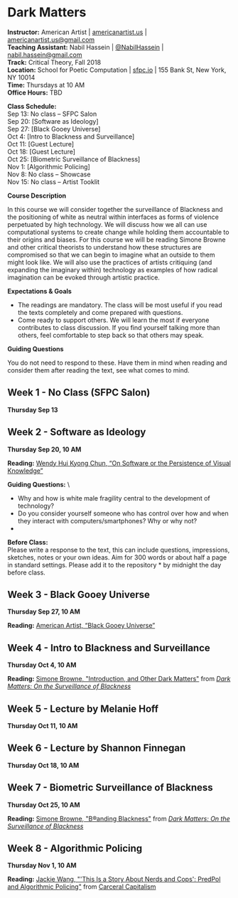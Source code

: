 # Dark Matters

**Instructor:** American Artist | [americanartist.us](http://americanartist.us/) | [americanartist.us@gmail.com](mailto:americanartist.us@gmail.com)\
**Teaching Assistant:** Nabil Hassein | [@NabilHassein](https://twitter.com/nabilhassein?lang=en) | [nabil.hassein@gmail.com](nabil.hassein@gmail.com)\
**Track:** Critical Theory, Fall 2018\
**Location:** School for Poetic Computation | [sfpc.io](http://sfpc.io/codesocieties/) | 155 Bank St, New York, NY 10014 \
**Time:** Thursdays at 10 AM\
**Office Hours:** TBD

**Class Schedule:** \
Sep 13: No class – SFPC Salon \
Sep 20: [Software as Ideology] \
Sep 27: [Black Gooey Universe] \
Oct 4: [Intro to Blackness and Surveillance] \
Oct 11: [Guest Lecture] \
Oct 18: [Guest Lecture] \
Oct 25: [Biometric Surveillance of Blackness] \
Nov 1: [Algorithmic Policing] \
Nov 8: No class – Showcase \
Nov 15: No class – Artist Tooklit 

**Course Description**

In this course we will consider together the surveillance of Blackness and the positioning of white as neutral within interfaces as forms of violence perpetuated by high technology. We will discuss how we all can use computational systems to create change while holding them accountable to their origins and biases. For this course we will be reading Simone Browne and other critical theorists to understand how these structures are compromised so that we can begin to imagine what an outside to them might look like. We will also use the practices of artists critiquing (and expanding the imaginary within) technology as examples of how radical imagination can be evoked through artistic practice.

**Expectations & Goals**

  * The readings are mandatory. The class will be most useful if you read the texts completely and come prepared with questions.
  * Come ready to support others. We will learn the most if everyone contributes to class discussion. If you find yourself talking more than others, feel comfortable to step back so that others may speak.
  
**Guiding Questions** 

You do not need to respond to these. Have them in mind when reading and consider them after reading the text, see what comes to mind. 

## Week 1 - No Class (SFPC Salon) ##
**Thursday Sep 13**

## Week 2 - Software as Ideology ##
**Thursday Sep 20, 10 AM**

**Reading:** [Wendy Hui Kyong Chun, “On Software or the Persistence of Visual Knowledge”]()

**Guiding Questions:** \
  * Why and how is white male fragility central to the development of technology?
  * Do you consider yourself someone who has control over how and when they interact with computers/smartphones? Why or why not?
  * 

**Before Class:** \
Please write a response to the text, this can include questions, impressions, sketches, notes or your own ideas. Aim for 300 words or about half a page in standard settings. Please add it to the repository * by midnight the day before class.

## Week 3 - Black Gooey Universe ##
**Thursday Sep 27, 10 AM**

**Reading:** [American Artist, “Black Gooey Universe”]()

## Week 4 - Intro to Blackness and Surveillance ##
**Thursday Oct 4, 10 AM**

**Reading:** [Simone Browne, "Introduction, and Other Dark Matters"]() from [*Dark Matters: On the Surveillance of Blackness*](https://www.amazon.com/Dark-Matters-Surveillance-Simone-Browne/dp/0822359383)

## Week 5 - Lecture by Melanie Hoff ##
**Thursday Oct 11, 10 AM**

## Week 6 - Lecture by Shannon Finnegan ##
**Thursday Oct 18, 10 AM**

## Week 7 - Biometric Surveillance of Blackness ##
**Thursday Oct 25, 10 AM**

**Reading:** [Simone Browne, "B®anding Blackness"]() from [*Dark Matters: On the Surveillance of Blackness*](https://www.amazon.com/Dark-Matters-Surveillance-Simone-Browne/dp/0822359383)

## Week 8 - Algorithmic Policing ##
**Thursday Nov 1, 10 AM**

**Reading:** [Jackie Wang, "'This Is a Story About Nerds and Cops': PredPol and Algorithmic Policing"]() from [Carceral Capitalism](https://www.amazon.com/Carceral-Capitalism-Semiotext-Intervention-Jackie/dp/1635900026/ref=sr_1_1?s=books&ie=UTF8&qid=1534947351&sr=1-1&keywords=carceral+capitalism+jackie+wang)
  
  
